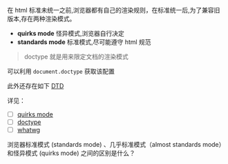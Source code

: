 
在 html 标准未统一之前,浏览器都有自己的渲染规则，在标准统一后,为了兼容旧版本,存在两种渲染模式。

- **quirks mode** 怪异模式,浏览器自行决定
- **standards mode** 标准模式,尽可能遵守 html 规范

> doctype 就是用来限定文档的渲染模式

可以利用 `document.doctype` 获取该配置

此外还存在如下 [DTD](https://www.w3.org/QA/2002/04/valid-dtd-list.html)

详见：

- [ ] [quirks mode](https://developer.mozilla.org/en-US/docs/Web/HTML/Quirks_Mode_and_Standards_Mode)
- [ ] [doctype](https://hsivonen.fi/doctype)
- [ ] [whatwg](https://quirks.spec.whatwg.org)

浏览器标准模式 (standards mode) 、几乎标准模式（almost standards mode）和怪异模式 (quirks mode) 之间的区别是什么？
